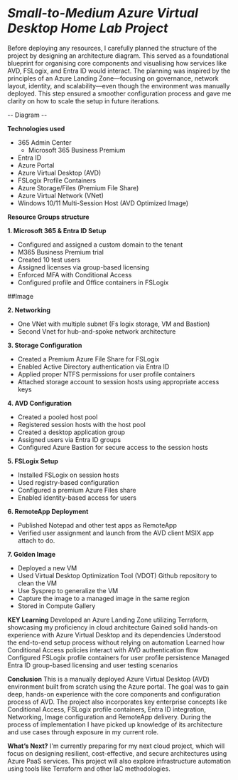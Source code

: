 # *Small-to-Medium Azure Virtual Desktop Home Lab Project*


Before deploying any resources, I carefully planned the structure of the project by designing an architecture diagram. This served as a foundational blueprint for organising core components and visualising how services like AVD, FSLogix, and Entra ID would interact. The planning was inspired by the principles of an Azure Landing Zone—focusing on governance, network layout, identity, and scalability—even though the environment was manually deployed. This step ensured a smoother configuration process and gave me clarity on how to scale the setup in future iterations.

-- Diagram -- 



**Technologies used**
- 365 Admin Center
  -  Microsoft 365 Business Premium
- Entra ID
- Azure Portal
- Azure Virtual Desktop (AVD)
- FSLogix Profile Containers
- Azure Storage/Files (Premium File Share)
- Azure Virtual Network (VNet)
- Windows 10/11 Multi-Session Host (AVD Optimized Image)

**Resource Groups structure**


**1. Microsoft 365 & Entra ID Setup**
- Configured and assigned a custom domain to the tenant
- M365 Business Premium trial
- Created 10 test users
- Assigned licenses via group-based licensing
- Enforced MFA with Conditional Access
- Configured profile and Office containers in FSLogix

##Image

**2. Networking**
- One VNet with multiple subnet (Fs logix storage, VM and Bastion) 
- Second Vnet for hub-and-spoke network architecture

**3. Storage Configuration**
- Created a Premium Azure File Share for FSLogix
- Enabled Active Directory authentication via Entra ID
- Applied proper NTFS permissions for user profile containers
- Attached storage account to session hosts using appropriate access keys

**4. AVD Configuration**
- Created a pooled host pool
- Registered session hosts with the host pool
- Created a desktop application group
- Assigned users via Entra ID groups
- Configured Azure Bastion for secure access to the session hosts

**5. FSLogix Setup**
- Installed FSLogix on session hosts
- Used registry-based configuration
- Configured a premium Azure Files share
- Enabled identity-based access for users

**6. RemoteApp Deployment**
- Published Notepad and other test apps as RemoteApp
- Verified user assignment and launch from the AVD client
MSIX app attach to do.

**7. Golden Image**
- Deployed a new VM
- Used Virtual Desktop Optimization Tool (VDOT) Github repository to clean the VM
- Use Sysprep to generalize the VM
- Capture the image to a managed image in the same region
- Stored in Compute Gallery

**KEY Learning**
Developed an Azure Landing Zone utilizing Terraform, showcasing my proficiency in cloud architecture
Gained solid hands-on experience with Azure Virtual Desktop and its dependencies
Understood the end-to-end setup process without relying on automation
Learned how Conditional Access policies interact with AVD authentication flow
Configured FSLogix profile containers for user profile persistence
Managed Entra ID group-based licensing and user testing scenarios


**Conclusion**
This is a manually deployed Azure Virtual Desktop (AVD) environment built from scratch using the Azure portal. The goal was to gain deep, hands-on experience with the core components and configuration process of AVD. 
The project also incorporates key enterprise concepts like Conditional Access, FSLogix profile containers, Entra ID integration, Networking, Image configuration and RemoteApp delivery. During the process of implementation I have picked up knowledge of its architecture and use cases through exposure in my current role.

**What’s Next?**
I'm currently preparing for my next cloud project, which will focus on designing resilient, cost-effective, and secure architectures using Azure PaaS services. This project will also explore infrastructure automation using tools like Terraform and other IaC methodologies.



